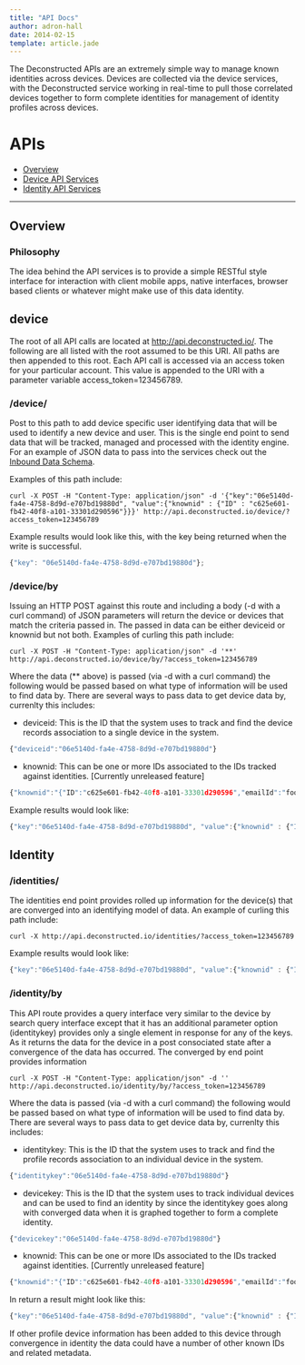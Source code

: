 ```yaml
---
title: "API Docs"
author: adron-hall
date: 2014-02-15
template: article.jade
---
```


The Deconstructed APIs are an extremely simple way to manage known identities across devices. Devices are collected via the device services, with the Deconstructed service working in real-time to pull those correlated devices together to form complete identities for management of identity profiles across devices.

<span class="more"></span>

APIs
===

*   [Overview](#overview)
*   [Device API Services](#device)
*   [Identity API Services](#identity)

* * *

<h2 id="overview">Overview</h2>

<h3 id="philosophy">Philosophy</h3>

The idea behind the API services is to provide a simple RESTful style interface for interaction with client mobile apps, native interfaces, browser based clients or whatever might make use of this data identity.

<h2 id="device">device</h2>

The root of all API calls are located at http://api.deconstructed.io/. The following are all listed with the root assumed to be this URI. All paths are then appended to this root. Each API call is accessed via an access token for your particular account. This value is appended to the URI with a parameter variable access_token=123456789.

### /device/

Post to this path to add device specific user identifying data that will be used to identify a new device and user. This is the single end point to send data that will be tracked, managed and processed with the identity engine. For an example of JSON data to pass into the services check out the [Inbound Data Schema](/articles/inbound-data-schema/).

Examples of this path include:

    curl -X POST -H "Content-Type: application/json" -d '{"key":"06e5140d-fa4e-4758-8d9d-e707bd19880d", "value":{"knownid" : {"ID" : "c625e601-fb42-40f8-a101-33301d290596"}}}' http://api.deconstructed.io/device/?access_token=123456789

Example results would look like this, with the key being returned when the write is successful.

```javascript
{"key": "06e5140d-fa4e-4758-8d9d-e707bd19880d"};
```

### /device/by

Issuing an HTTP POST against this route and including a body (-d with a curl command) of JSON parameters will return the device or devices that match the criteria passed in. The passed in data can be either deviceid or knownid but not both. Examples of curling this path include:

    curl -X POST -H "Content-Type: application/json" -d '**' http://api.deconstructed.io/device/by/?access_token=123456789

Where the data (** above) is passed (via -d with a curl command) the following would be passed based on what type of information will be used to find data by. There are several ways to pass data to get device data by, currenlty this includes:

 * deviceid: This is the ID that the system uses to track and find the device records association to a single device in the system.
```javascript
{"deviceid":"06e5140d-fa4e-4758-8d9d-e707bd19880d"}
```
 * knownid: This can be one or more IDs associated to the IDs tracked against identities. [Currently unreleased feature]
```javascript
{"knownid":"{"ID":"c625e601-fb42-40f8-a101-33301d290596","emailId":"foo@bar.com"}"}
```

Example results would look like:

```javascript
{"key":"06e5140d-fa4e-4758-8d9d-e707bd19880d", "value":{"knownid" : {"ID" : "c625e601-fb42-40f8-a101-33301d290596"}}}
```

<h2 id="identity">Identity</h2>

### /identities/

The identities end point provides rolled up information for the device(s) that are converged into an identifying model of data. An example of curling this path include:

    curl -X http://api.deconstructed.io/identities/?access_token=123456789

Example results would look like:

```javascript
{"key":"06e5140d-fa4e-4758-8d9d-e707bd19880d", "value":{"knownid" : {"ID" : "c625e601-fb42-40f8-a101-33301d290596"}}}
```

### /identity/by

This API route provides a query interface very similar to the device by search query interface except that it has an additional parameter option (identitykey) provides only a single element in response for any of the keys. As it returns the data for the device in a post consociated state after a convergence of the data has occurred. The converged by end point provides information

    curl -X POST -H "Content-Type: application/json" -d '' http://api.deconstructed.io/identity/by/?access_token=123456789

Where the data is passed (via -d with a curl command) the following would be passed based on what type of information will be used to find data by. There are several ways to pass data to get device data by, currenlty this includes:

 * identitykey: This is the ID that the system uses to track and find the profile records association to an individual device in the system.
```javascript
{"identitykey":"06e5140d-fa4e-4758-8d9d-e707bd19880d"}
```
 * devicekey: This is the ID that the system uses to track individual devices and can be used to find an identity by since the identitykey goes along with converged data when it is graphed together to form a complete identity.
```javascript
{"devicekey":"06e5140d-fa4e-4758-8d9d-e707bd19880d"}
``` 
 * knownid: This can be one or more IDs associated to the IDs tracked against identities. [Currently unreleased feature]
```javascript
{"knownid":"{"ID":"c625e601-fb42-40f8-a101-33301d290596","emailId":"foo@bar.com"}"}
```
In return a result might look like this:

```javascript
{"key":"06e5140d-fa4e-4758-8d9d-e707bd19880d", "value":{"knownid" : {"ID" : "c625e601-fb42-40f8-a101-33301d290596"}}}
```

If other profile device information has been added to this device through convergence in identity the data could have a number of other known IDs and related metadata.

